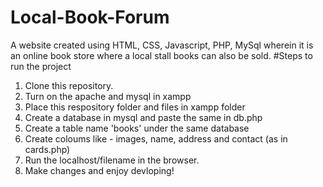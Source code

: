 # Local-Book-Forum
A website created using HTML, CSS, Javascript, PHP, MySql wherein it is an online book store where a local stall books can also be sold.
#Steps to run the project
1. Clone this repository.
2. Turn on the apache and mysql in xampp
3. Place this respository folder and files in xampp folder
4. Create a database in mysql and paste the same in db.php
5. Create a table name 'books' under the same database
6. Create coloums like - images, name, address and contact (as in cards.php)
7. Run the localhost/filename in the browser.
8. Make changes and enjoy devloping!
